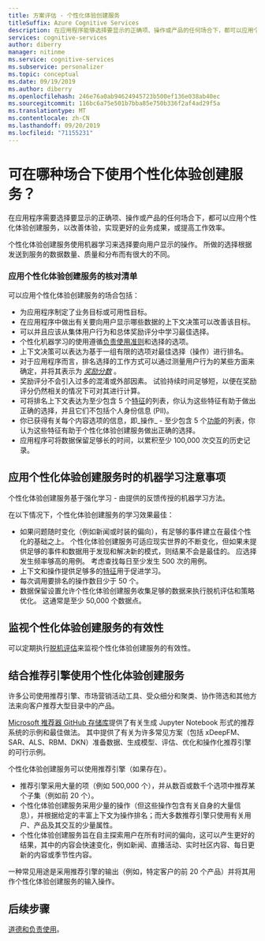 ```yaml
---
title: 方案评估 - 个性化体验创建服务
titleSuffix: Azure Cognitive Services
description: 在应用程序能够选择要显示的正确项、操作或产品的任何场合下，都可以应用个性化体验创建服务，以改善体验，实现更好的业务成果，或提高工作效率。
services: cognitive-services
author: diberry
manager: nitinme
ms.service: cognitive-services
ms.subservice: personalizer
ms.topic: conceptual
ms.date: 09/19/2019
ms.author: diberry
ms.openlocfilehash: 246e76a0ab94624945723b500ef136e038ab40ec
ms.sourcegitcommit: 116bc6a75e501b7bba85e750b336f2af4ad29f5a
ms.translationtype: MT
ms.contentlocale: zh-CN
ms.lasthandoff: 09/20/2019
ms.locfileid: "71155231"
---
```

# <a name="where-can-you-use-personalizer"></a>可在哪种场合下使用个性化体验创建服务？

在应用程序需要选择要显示的正确项、操作或产品的任何场合下，都可以应用个性化体验创建服务，以改善体验，实现更好的业务成果，或提高工作效率。 

个性化体验创建服务使用机器学习来选择要向用户显示的操作。 所做的选择根据发送到服务的数据数量、质量和分布而有很大的不同。

### <a name="checklist-for-applying-personalizer"></a>应用个性化体验创建服务的核对清单


可以应用个性化体验创建服务的场合包括：

* 为应用程序制定了业务目标或可用性目标。
* 在应用程序中做出有关要向用户显示哪些数据的上下文决策可以改善该目标。
* 可以并且应该从集体用户行为和总体奖励评分中学习最佳选择。
* 个性化机器学习的使用遵循[负责使用准则](ethics-responsible-use.md)和选择的选项。
* 上下文决策可以表达为基于一组有限的选项对最佳选择（操作）进行排名。
* 对于应用程序而言，排名选择的工作方式可以通过测量用户行为的某些方面来确定，并将其表示为 _[奖励分数](concept-rewards.md)_ 。
* 奖励评分不会引入过多的混淆或外部因素。 试验持续时间足够短，以便在奖励评分仍然相关的情况下可对其进行计算。
* 可将排名上下文表达为至少包含 5 个[特征](concepts-features.md)的列表，你认为这些特征有助于做出正确的选择，并且它们不包括个人身份信息 (PII)。
* 你已获得有关每个内容选项的信息，即_操作_ - 至少包含 5 个[功能](concepts-features.md)的列表，你认为这些特征有助于个性化体验创建服务做出正确的选择。
* 应用程序可将数据保留足够长的时间，以累积至少 100,000 次交互的历史记录。

## <a name="machine-learning-considerations-for-applying-personalizer"></a>应用个性化体验创建服务时的机器学习注意事项

个性化体验创建服务基于强化学习 - 由提供的反馈传授的机器学习方法。 

在以下情况下，个性化体验创建服务的学习效果最佳：

* 如果问题随时变化（例如新闻或时装的偏向），有足够的事件建立在最佳个性化的基础之上。 个性化体验创建服务可适应现实世界的不断变化，但如果未提供足够的事件和数据用于发现和解决新的模式，则结果不会是最佳的。 应选择发生频率够高的用例。 考虑查找每日至少发生 500 次的用例。
* 上下文和操作提供足够多的[特征](concepts-features.md)用于促进学习。
* 每次调用要排名的操作数目少于 50 个。
* 数据保留设置允许个性化体验创建服务收集足够的数据来执行脱机评估和策略优化。 这通常是至少 50,000 个数据点。

## <a name="monitor-effectiveness-of-personalizer"></a>监视个性化体验创建服务的有效性

可以定期执行[脱机评估](concepts-offline-evaluation.md)来监视个性化体验创建服务的有效性。

## <a name="use-personalizer-with-recommendation-engines"></a>结合推荐引擎使用个性化体验创建服务

许多公司使用推荐引擎、市场营销活动工具、受众细分和聚类、协作筛选和其他方法来向客户推荐大型目录中的产品。

[Microsoft 推荐器 GitHub 存储库](https://github.com/Microsoft/Recommenders)提供了有关生成 Jupyter Notebook 形式的推荐系统的示例和最佳做法。 其中提供了有关为许多常见方案（包括 xDeepFM、SAR、ALS、RBM、DKN）准备数据、生成模型、评估、优化和操作化推荐引擎的可行示例。

个性化体验创建服务可以使用推荐引擎（如果存在）。

* 推荐引擎采用大量的项（例如 500,000 个），并从数百或数千个选项中推荐某个子集（例如前 20 个）。
* 个性化体验创建服务采用少量的操作（但这些操作包含有关自身的大量信息），并根据给定的丰富上下文为操作排名；而大多数推荐引擎只使用有关用户、产品及其交互的少量属性。
* 个性化体验创建服务旨在自主探索用户在所有时间的偏向，这可以产生更好的结果，其中的内容会快速变化，例如新闻、直播活动、实时社区内容、每日更新的内容或季节性内容。

一种常见用途是采用推荐引擎的输出（例如，特定客户的前 20 个产品）并将其用作个性化体验创建服务的输入操作。

## <a name="next-steps"></a>后续步骤

[道德和负责使用](ethics-responsible-use.md)。